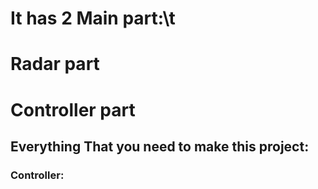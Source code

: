 # It has 2 Main part:\t
#                    Radar part
#                    Controller part

## Everything That you need to make this project:
### Controller:
